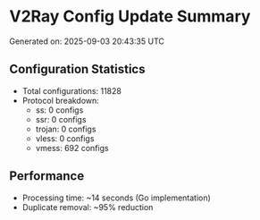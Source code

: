 # V2Ray Config Update Summary
Generated on: 2025-09-03 20:43:35 UTC

## Configuration Statistics
- Total configurations: 11828
- Protocol breakdown:
  - ss: 0 configs
  - ssr: 0 configs
  - trojan: 0 configs
  - vless: 0 configs
  - vmess: 692 configs

## Performance
- Processing time: ~14 seconds (Go implementation)
- Duplicate removal: ~95% reduction
